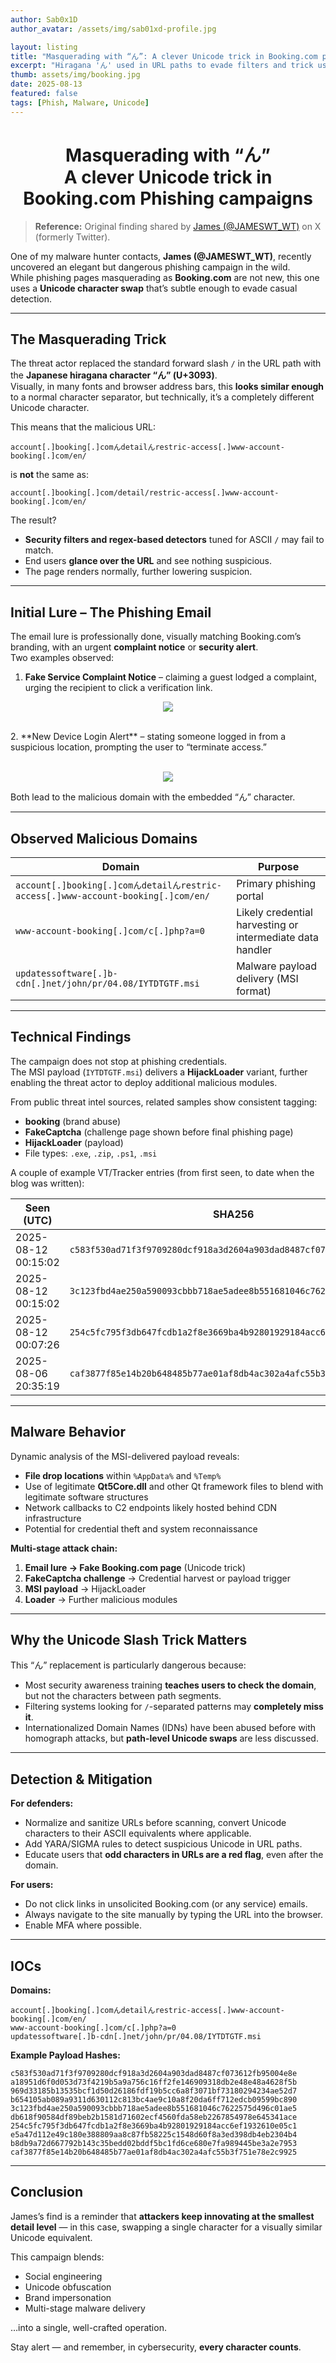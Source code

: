 ```yaml
---
author: Sab0x1D
author_avatar: /assets/img/sab01xd-profile.jpg

layout: listing
title: "Masquerading with “ん”: A clever Unicode trick in Booking.com phishing campaigns"
excerpt: "Hiragana 'ん' used in URL paths to evade filters and trick users — plus FakeCaptcha and HijackLoader payloads. In the wild we see FakeCaptcha gates leading to HijackLoader payloads, stitched into refund-lure phishing targeting Booking.com users."
thumb: assets/img/booking.jpg
date: 2025-08-13
featured: false
tags: [Phish, Malware, Unicode]
---
```


<h1 align="center">
   Masquerading with “ん” <br>
   A clever Unicode trick in Booking.com Phishing campaigns
</h1>

> **Reference:** Original finding shared by [James (@JAMESWT_WT)](https://x.com/jameswt_wt/status/1955060839569870991?s=43&t=J_U8kMSz_93ikMaUjsdWnA) on X (formerly Twitter).

One of my malware hunter contacts, **James (@JAMESWT_WT)**, recently uncovered an elegant but dangerous phishing campaign in the wild.  
While phishing pages masquerading as **Booking.com** are not new, this one uses a **Unicode character swap** that’s subtle enough to evade casual detection.

---

## The Masquerading Trick

The threat actor replaced the standard forward slash `/` in the URL path with the **Japanese hiragana character “ん” (U+3093)**.  
Visually, in many fonts and browser address bars, this **looks similar enough** to a normal character separator, but technically, it’s a completely different Unicode character.

This means that the malicious URL:

```
account[.]booking[.]comんdetailんrestric-access[.]www-account-booking[.]com/en/
```

is **not** the same as:

```
account[.]booking[.]com/detail/restric-access[.]www-account-booking[.]com/en/
```

The result?  
- **Security filters and regex-based detectors** tuned for ASCII `/` may fail to match.  
- End users **glance over the URL** and see nothing suspicious.  
- The page renders normally, further lowering suspicion.

---

## Initial Lure – The Phishing Email

The email lure is professionally done, visually matching Booking.com’s branding, with an urgent **complaint notice** or **security alert**.  
Two examples observed:
1. **Fake Service Complaint Notice** – claiming a guest lodged a complaint, urging the recipient to click a verification link.  
<p align="center"><img src="../assets/img/GyG1.jpg"></p>
<br>
2. **New Device Login Alert** – stating someone logged in from a suspicious location, prompting the user to “terminate access.”  
<p align="center"><br><img src="../assets/img/GyG2.jpg"></p>

Both lead to the malicious domain with the embedded “ん” character.

---

## Observed Malicious Domains

| Domain | Purpose |
|--------|---------|
| `account[.]booking[.]comんdetailんrestric-access[.]www-account-booking[.]com/en/` | Primary phishing portal |
| `www-account-booking[.]com/c[.]php?a=0` | Likely credential harvesting or intermediate data handler |
| `updatessoftware[.]b-cdn[.]net/john/pr/04.08/IYTDTGTF.msi` | Malware payload delivery (MSI format) |

---

## Technical Findings

The campaign does not stop at phishing credentials.  
The MSI payload (`IYTDTGTF.msi`) delivers a **HijackLoader** variant, further enabling the threat actor to deploy additional malicious modules.

From public threat intel sources, related samples show consistent tagging:

- **booking** (brand abuse)  
- **FakeCaptcha** (challenge page shown before final phishing page)  
- **HijackLoader** (payload)  
- File types: `.exe`, `.zip`, `.ps1`, `.msi`

A couple of example VT/Tracker entries (from first seen, to date when the blog was written):

| Seen (UTC) | SHA256 | Tags |
|------------------|--------|------|
| 2025-08-12 00:15:02 | `c583f530ad71f3f9709280dcf918a3d2604a903dad8487cf073612fb95004e8e` | exe, FakeCaptcha, RemoteManipulator, RMS |
| 2025-08-12 00:15:02 | `3c123fbd4ae250a590093cbbb718ae5adee8b551681046c7622575d496c01ae5` | booking, exe, FakeCaptcha |
| 2025-08-12 00:07:26 | `254c5fc795f3db647fcdb1a2f8e3669ba4b92801929184acc6ef1932610e05c1` | booking, ps1, FakeCaptcha |
| 2025-08-06 20:35:19 | `caf3877f85e14b20b648485b77ae01af8db4ac302a4afc55b3f751e78e2c9925` | HijackLoader, msi |

---

## Malware Behavior

Dynamic analysis of the MSI-delivered payload reveals:

- **File drop locations** within `%AppData%` and `%Temp%`
- Use of legitimate **Qt5Core.dll** and other Qt framework files to blend with legitimate software structures
- Network callbacks to C2 endpoints likely hosted behind CDN infrastructure
- Potential for credential theft and system reconnaissance

**Multi-stage attack chain:**
1. **Email lure → Fake Booking.com page** (Unicode trick)  
2. **FakeCaptcha challenge** → Credential harvest or payload trigger  
3. **MSI payload** → HijackLoader  
4. **Loader** → Further malicious modules  

---

## Why the Unicode Slash Trick Matters

This “ん” replacement is particularly dangerous because:

- Most security awareness training **teaches users to check the domain**, but not the characters between path segments.
- Filtering systems looking for `/`-separated patterns may **completely miss it**.
- Internationalized Domain Names (IDNs) have been abused before with homograph attacks, but **path-level Unicode swaps** are less discussed.

---

## Detection & Mitigation

**For defenders:**
- Normalize and sanitize URLs before scanning, convert Unicode characters to their ASCII equivalents where applicable.
- Add YARA/SIGMA rules to detect suspicious Unicode in URL paths.
- Educate users that **odd characters in URLs are a red flag**, even after the domain.

**For users:**
- Do not click links in unsolicited Booking.com (or any service) emails.
- Always navigate to the site manually by typing the URL into the browser.
- Enable MFA where possible.

---

## IOCs

**Domains:**
```
account[.]booking[.]comんdetailんrestric-access[.]www-account-booking[.]com/en/
www-account-booking[.]com/c[.]php?a=0
updatessoftware[.]b-cdn[.]net/john/pr/04.08/IYTDTGTF.msi
```

**Example Payload Hashes:**
```
c583f530ad71f3f9709280dcf918a3d2604a903dad8487cf073612fb95004e8e
a18951d6f0d053d73f4219b5a9a756c16ff2fe146909318db2e48e48a4628f5b
969d33185b13535bcf1d50d26186fdf19b5cc6a8f3071bf73180294234ae52d7
b654105ab089a9311d630112c813bc4ae9c10a8f20da6ff712edcb09599bc890
3c123fbd4ae250a590093cbbb718ae5adee8b551681046c7622575d496c01ae5
db618f90584df89beb2b1581d71602ecf4560fda58eb2267854978e645341ace
254c5fc795f3db647fcdb1a2f8e3669ba4b92801929184acc6ef1932610e05c1
e5a47d112e49c180e388809aa8c87fb58225c1548d60f8a3ed398db4eb2304b4
b8db9a72d667792b143c35bedd02bddf5bc1fd6ce680e7fa989445be3a2e7953
caf3877f85e14b20b648485b77ae01af8db4ac302a4afc55b3f751e78e2c9925
```

---

## Conclusion

James’s find is a reminder that **attackers keep innovating at the smallest detail level** — in this case, swapping a single character for a visually similar Unicode equivalent.

This campaign blends:
- Social engineering  
- Unicode obfuscation  
- Brand impersonation  
- Multi-stage malware delivery  

…into a single, well-crafted operation.

Stay alert — and remember, in cybersecurity, **every character counts**.
<br>
<br>
